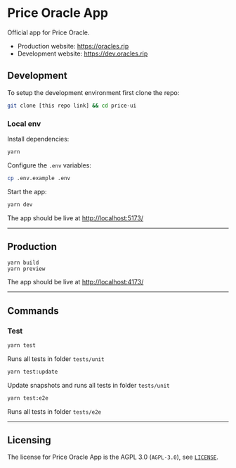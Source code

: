 # Price Oracle App

Official app for Price Oracle.

- Production website: https://oracles.rip
- Development website: https://dev.oracles.rip

## Development

To setup the development environment first clone the repo:

```bash
git clone [this repo link] && cd price-ui
```

### Local env

Install dependencies:

```bash
yarn
```

Configure the `.env` variables:

```bash
cp .env.example .env
```

Start the app:

```bash
yarn dev
```

The app should be live at [http://localhost:5173/](http://localhost:5173/)

---

## Production

```
yarn build
yarn preview
```

The app should be live at [http://localhost:4173/](http://localhost:4173/)

---

## Commands

### **Test**

```bash
yarn test
```

Runs all tests in folder `tests/unit`
<br/>

```bash
yarn test:update
```

Update snapshots and runs all tests in folder `tests/unit`
<br/>

```bash
yarn test:e2e
```

Runs all tests in folder `tests/e2e`
<br/>

---

## Licensing

The license for Price Oracle App is the AGPL 3.0 (`AGPL-3.0`), see [`LICENSE`](./LICENSE).
